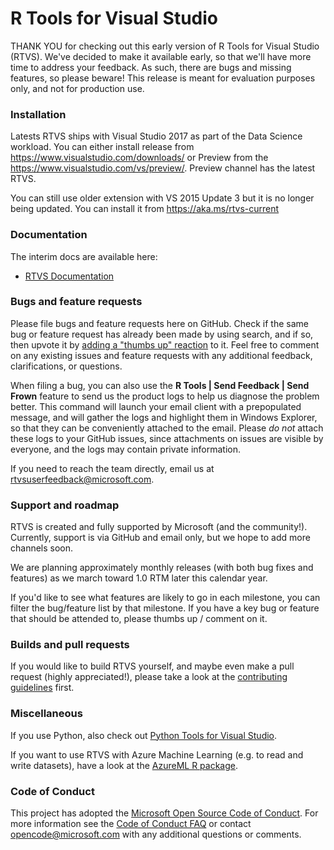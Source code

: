 # R Tools for Visual Studio

THANK YOU for checking out this early version of R Tools for Visual Studio (RTVS). We've decided to make it available
early, so that we'll have more time to address your feedback. As such, there are bugs and missing features, so please
beware! This release is meant for evaluation purposes only, and not for production use.

### Installation

Latests RTVS ships with Visual Studio 2017 as part of the Data Science workload.
You can either install release from https://www.visualstudio.com/downloads/ or
Preview from the https://www.visualstudio.com/vs/preview/. Preview channel has the latest RTVS.

You can still use older extension with VS 2015 Update 3 but it is no longer being updated. 
You can install it from https://aka.ms/rtvs-current

### Documentation

The interim docs are available here:
* [RTVS Documentation](http://microsoft.github.io/RTVS-docs/)

### Bugs and feature requests

Please file bugs and feature requests here on GitHub. Check if the same bug or feature request has already been
made by using search, and if so, then upvote it by
[adding a "thumbs up" reaction](https://github.com/blog/2119-add-reactions-to-pull-requests-issues-and-comments)
to it. Feel free to comment on any existing issues and feature requests with any additional feedback, clarifications,
or questions.

When filing a bug, you can also use the **R Tools | Send Feedback | Send Frown** feature to send us the product
logs to help us diagnose the problem better. This command will launch your email client with a prepopulated message,
and will gather the logs and highlight them in Windows Explorer, so that they can be conveniently attached to the
email. Please *do not* attach these logs to your GitHub issues, since attachments on issues are visible by everyone,
and the logs may contain private information.

If you need to reach the team directly, email us at rtvsuserfeedback@microsoft.com.

### Support and roadmap

RTVS is created and fully supported by Microsoft (and the community!). Currently, support is via GitHub and email
only, but we hope to add more channels soon.

We are planning approximately monthly releases (with both bug fixes and features) as we march toward 1.0 RTM later
this calendar year.

If you'd like to see what features are likely to go in each milestone, you can filter the bug/feature list by that
milestone. If you have a key bug or feature that should be attended to, please thumbs up / comment on it.

### Builds and pull requests

If you would like to build RTVS yourself, and maybe even make a pull request (highly appreciated!), please take
a look at the [contributing guidelines](CONTRIBUTING.md) first.

### Miscellaneous

If you use Python, also check out [Python Tools for Visual Studio](https://github.com/Microsoft/PTVS).

If you want to use RTVS with Azure Machine Learning (e.g. to read and write datasets), have a look at the
[AzureML R package](https://cran.r-project.org/web/packages/AzureML/index.html).

### Code of Conduct

This project has adopted the [Microsoft Open Source Code of Conduct](https://opensource.microsoft.com/codeofconduct/).
For more information see the [Code of Conduct FAQ](https://opensource.microsoft.com/codeofconduct/faq/) or contact
[opencode@microsoft.com](mailto:opencode@microsoft.com) with any additional questions or comments.
